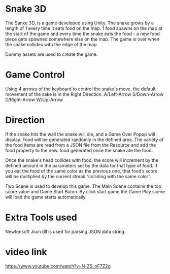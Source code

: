 # Snake 3D
The Sanke 3D, is a game developed using Unity. The snake grows by a length of 1 every time it eats food on the map. 1 food spawns on the map at the start of the game and every time the snake eats the food - a new food piece gets spawned somewhere else on the map. The game is over when the snake collides with the edge of the map.

Dummy assets are used to create the game.

# Game Control
Using 4 arrows of the keyboard to control the snake's move. the default movement of the sake is in the Right Direction.
A/Left-Arrow
S/Down-Arrow
D/Right-Arrow
W/Up-Arrow

# Direction

If the snake hits the wall the snake will die, and a Game Over Popup will display.
Food will be generated randomly in the defined area. The variety of the food items are read from a JSON file from the Resource and add the food property to the new. food generated once the snake ate the food. 

Once the snake's head collides with food, the score will increment by the defined amount in the parameters set by the data for that type of food. If you eat the food of the same color as the previous one, that food’s score will be multiplied by the current streak “colliding with the same color”.

Two Scene is used to develop this game. The Main Scene contains the top score value and Game Start Buton. By click start game the Game Play scene will load the game starts automatically.


# Extra Tools used
Newtonsoft Json.dll is used for parsing JSON data string.


# video link

https://www.youtube.com/watch?v=N-ZS_oF7Z2g
